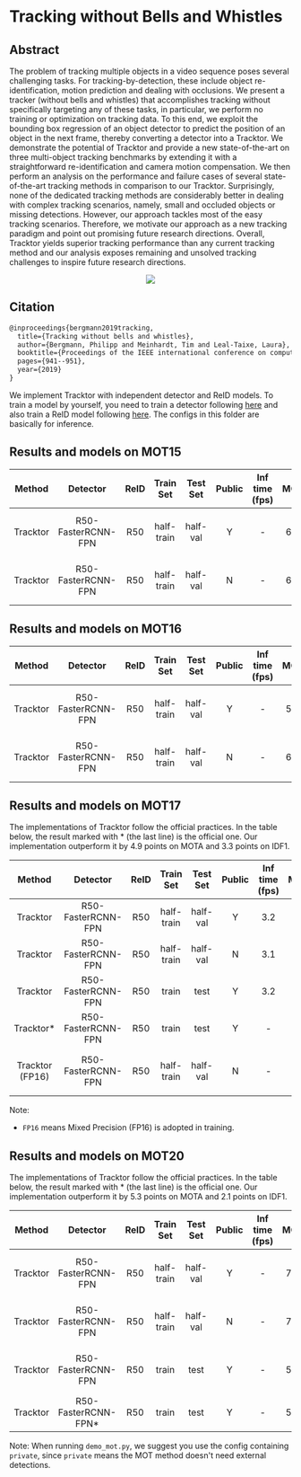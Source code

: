 # Tracking without Bells and Whistles

## Abstract

<!-- [ABSTRACT] -->

The problem of tracking multiple objects in a video sequence poses several challenging tasks. For tracking-by-detection, these include object re-identification, motion prediction and dealing with occlusions. We present a tracker (without bells and whistles) that accomplishes tracking without specifically targeting any of these tasks, in particular, we perform no training or optimization on tracking data. To this end, we exploit the bounding box regression of an object detector to predict the position of an object in the next frame, thereby converting a detector into a Tracktor. We demonstrate the potential of Tracktor and provide a new state-of-the-art on three multi-object tracking benchmarks by extending it with a straightforward re-identification and camera motion compensation. We then perform an analysis on the performance and failure cases of several state-of-the-art tracking methods in comparison to our Tracktor. Surprisingly, none of the dedicated tracking methods are considerably better in dealing with complex tracking scenarios, namely, small and occluded objects or missing detections. However, our approach tackles most of the easy tracking scenarios. Therefore, we motivate our approach as a new tracking paradigm and point out promising future research directions. Overall, Tracktor yields superior tracking performance than any current tracking method and our analysis exposes remaining and unsolved tracking challenges to inspire future research directions.

<!-- [IMAGE] -->

<div align="center">
  <img src="https://user-images.githubusercontent.com/34888372/142983507-fcf71ca3-82c2-4e36-9840-3115476ee23f.png"/>
</div>

## Citation

<!-- [ALGORITHM] -->

```latex
@inproceedings{bergmann2019tracking,
  title={Tracking without bells and whistles},
  author={Bergmann, Philipp and Meinhardt, Tim and Leal-Taixe, Laura},
  booktitle={Proceedings of the IEEE international conference on computer vision},
  pages={941--951},
  year={2019}
}
```

We implement Tracktor with independent detector and ReID models. To train a model by yourself, you need to train a detector following [here](../../det/) and also train a ReID model following [here](../../reid/).
The configs in this folder are basically for inference.

## Results and models on MOT15

|  Method  |      Detector      | ReID | Train Set  | Test Set | Public | Inf time (fps) | MOTA | IDF1 |  FP  |  FN  | IDSw. |                             Config                              |                                                                                                                                                                                                                                                Download                                                                                                                                                                                                                                                |
| :------: | :----------------: | :--: | :--------: | :------: | :----: | :------------: | :--: | :--: | :--: | :--: | :---: | :-------------------------------------------------------------: | :----------------------------------------------------------------------------------------------------------------------------------------------------------------------------------------------------------------------------------------------------------------------------------------------------------------------------------------------------------------------------------------------------------------------------------------------------------------------------------------------------: |
| Tracktor | R50-FasterRCNN-FPN | R50  | half-train | half-val |   Y    |       -        | 61.8 | 64.9 | 1235 | 6877 |  116  | [config](tracktor_faster-rcnn_r50_fpn_4e_mot15-public-half.py)  | [detector](https://download.openmmlab.com/mmtracking/mot/faster_rcnn/faster-rcnn_r50_fpn_4e_mot15-half_20210804_001040-ae733d0c.pth) \| [detector_log](https://download.openmmlab.com/mmtracking/mot/faster_rcnn/faster-rcnn_r50_fpn_4e_mot15-half_20210804_001040.log.json) \| [reid](https://download.openmmlab.com/mmtracking/mot/reid/reid_r50_6e_mot15_20210803_192157-65b5e2d7.pth) \| [reid_log](https://download.openmmlab.com/mmtracking/mot/reid/reid_r50_6e_mot15_20210803_192157.log.json) |
| Tracktor | R50-FasterRCNN-FPN | R50  | half-train | half-val |   N    |       -        | 66.8 | 68.4 | 3049 | 3922 |  179  | [config](tracktor_faster-rcnn_r50_fpn_4e_mot15-private-half.py) | [detector](https://download.openmmlab.com/mmtracking/mot/faster_rcnn/faster-rcnn_r50_fpn_4e_mot15-half_20210804_001040-ae733d0c.pth) \| [detector_log](https://download.openmmlab.com/mmtracking/mot/faster_rcnn/faster-rcnn_r50_fpn_4e_mot15-half_20210804_001040.log.json) \| [reid](https://download.openmmlab.com/mmtracking/mot/reid/reid_r50_6e_mot15_20210803_192157-65b5e2d7.pth) \| [reid_log](https://download.openmmlab.com/mmtracking/mot/reid/reid_r50_6e_mot15_20210803_192157.log.json) |

## Results and models on MOT16

|  Method  |      Detector      | ReID | Train Set  | Test Set | Public | Inf time (fps) | MOTA | IDF1 |  FP  |  FN   | IDSw. |                             Config                              |                                                                                                                                                                                                                                                Download                                                                                                                                                                                                                                                |
| :------: | :----------------: | :--: | :--------: | :------: | :----: | :------------: | :--: | :--: | :--: | :---: | :---: | :-------------------------------------------------------------: | :----------------------------------------------------------------------------------------------------------------------------------------------------------------------------------------------------------------------------------------------------------------------------------------------------------------------------------------------------------------------------------------------------------------------------------------------------------------------------------------------------: |
| Tracktor | R50-FasterRCNN-FPN | R50  | half-train | half-val |   Y    |       -        | 54.1 | 61.5 | 425  | 23894 |  182  | [config](tracktor_faster-rcnn_r50_fpn_4e_mot16-public-half.py)  | [detector](https://download.openmmlab.com/mmtracking/mot/faster_rcnn/faster-rcnn_r50_fpn_4e_mot16-half_20210804_001054-73477869.pth) \| [detector_log](https://download.openmmlab.com/mmtracking/mot/faster_rcnn/faster-rcnn_r50_fpn_4e_mot16-half_20210804_001054.log.json) \| [reid](https://download.openmmlab.com/mmtracking/mot/reid/reid_r50_6e_mot16_20210803_204826-1b3e3cfd.pth) \| [reid_log](https://download.openmmlab.com/mmtracking/mot/reid/reid_r50_6e_mot16_20210803_204826.log.json) |
| Tracktor | R50-FasterRCNN-FPN | R50  | half-train | half-val |   N    |       -        | 63.4 | 66.2 | 4175 | 14911 |  444  | [config](tracktor_faster-rcnn_r50_fpn_4e_mot16-private-half.py) | [detector](https://download.openmmlab.com/mmtracking/mot/faster_rcnn/faster-rcnn_r50_fpn_4e_mot16-half_20210804_001054-73477869.pth) \| [detector_log](https://download.openmmlab.com/mmtracking/mot/faster_rcnn/faster-rcnn_r50_fpn_4e_mot16-half_20210804_001054.log.json) \| [reid](https://download.openmmlab.com/mmtracking/mot/reid/reid_r50_6e_mot16_20210803_204826-1b3e3cfd.pth) \| [reid_log](https://download.openmmlab.com/mmtracking/mot/reid/reid_r50_6e_mot16_20210803_204826.log.json) |

## Results and models on MOT17

The implementations of Tracktor follow the official practices.
In the table below, the result marked with * (the last line) is the official one.
Our implementation outperform it by 4.9 points on MOTA and 3.3 points on IDF1.

|        Method        |      Detector      | ReID | Train Set  | Test Set | Public | Inf time (fps) | MOTA | IDF1 |  FP   |   FN   | IDSw. |                                Config                                |                                                                                                                                                                                                                                                Download                                                                                                                                                                                                                                                |
| :------------------: | :----------------: | :--: | :--------: | :------: | :----: | :------------: | :--: | :--: | :---: | :----: | :---: | :------------------------------------------------------------------: | :----------------------------------------------------------------------------------------------------------------------------------------------------------------------------------------------------------------------------------------------------------------------------------------------------------------------------------------------------------------------------------------------------------------------------------------------------------------------------------------------------: |
|       Tracktor       | R50-FasterRCNN-FPN | R50  | half-train | half-val |   Y    |      3.2       | 57.3 | 63.4 | 1254  | 67091  |  614  |    [config](tracktor_faster-rcnn_r50_fpn_4e_mot17-public-half.py)    |                                                                                                                                             [detector](https://download.openmmlab.com/mmtracking/mot/faster_rcnn/faster-rcnn_r50_fpn_4e_mot17-half-64ee2ed4.pth) [reid](https://download.openmmlab.com/mmtracking/mot/reid/reid_r50_6e_mot17-4bf6b63d.pth)                                                                                                                                             |
|       Tracktor       | R50-FasterRCNN-FPN | R50  | half-train | half-val |   N    |      3.1       | 64.1 | 66.9 | 11088 | 45762  | 1233  |   [config](tracktor_faster-rcnn_r50_fpn_4e_mot17-private-half.py)    |                                                                                                                                             [detector](https://download.openmmlab.com/mmtracking/mot/faster_rcnn/faster-rcnn_r50_fpn_4e_mot17-half-64ee2ed4.pth) [reid](https://download.openmmlab.com/mmtracking/mot/reid/reid_r50_6e_mot17-4bf6b63d.pth)                                                                                                                                             |
|       Tracktor       | R50-FasterRCNN-FPN | R50  |   train    |   test   |   Y    |      3.2       | 61.2 | 58.4 | 8609  | 207627 | 2634  |      [config](tracktor_faster-rcnn_r50_fpn_4e_mot17-public.py)       |                                                                                                                                               [detector](https://download.openmmlab.com/mmtracking/mot/faster_rcnn/faster-rcnn_r50_fpn_4e_mot17-ffa52ae7.pth) [reid](https://download.openmmlab.com/mmtracking/mot/reid/reid_r50_6e_mot17-4bf6b63d.pth)                                                                                                                                                |
|      Tracktor\*      | R50-FasterRCNN-FPN | R50  |   train    |   test   |   Y    |       -        | 56.3 | 55.1 | 8866  | 235449 | 1987  |                                  -                                   |                                                                                                                                                                                                                                                   -                                                                                                                                                                                                                                                    |
| Tracktor <br> (FP16) | R50-FasterRCNN-FPN | R50  | half-train | half-val |   N    |       -        | 64.7 | 66.6 | 10710 | 45270  | 1152  | [config](tracktor_faster-rcnn_r50_fpn_fp16_4e_mot17-private-half.py) | [detector](https://download.openmmlab.com/mmtracking/fp16/faster-rcnn_r50_fpn_fp16_4e_mot17-half_20210730_002436-f4ba7d61.pth) \| [detector_log](https://download.openmmlab.com/mmtracking/fp16/faster-rcnn_r50_fpn_fp16_4e_mot17-half_20210730_002436.log.json) \| [reid](https://download.openmmlab.com/mmtracking/fp16/reid_r50_fp16_8x32_6e_mot17_20210731_033055-4747ee95.pth) \| [reid_log](https://download.openmmlab.com/mmtracking/fp16/reid_r50_fp16_8x32_6e_mot17_20210731_033055.log.json) |

Note:

- `FP16` means Mixed Precision (FP16) is adopted in training.

## Results and models on MOT20

The implementations of Tracktor follow the official practices.
In the table below, the result marked with * (the last line) is the official one.
Our implementation outperform it by 5.3 points on MOTA and 2.1 points on IDF1.

|  Method  |       Detector       | ReID | Train Set  | Test Set | Public | Inf time (fps) | MOTA | IDF1 |  FP   |   FN   | IDSw. |                             Config                              |                                                                                                                                                                                                                                                Download                                                                                                                                                                                                                                                |
| :------: | :------------------: | :--: | :--------: | :------: | :----: | :------------: | :--: | :--: | :---: | :----: | :---: | :-------------------------------------------------------------: | :----------------------------------------------------------------------------------------------------------------------------------------------------------------------------------------------------------------------------------------------------------------------------------------------------------------------------------------------------------------------------------------------------------------------------------------------------------------------------------------------------: |
| Tracktor |  R50-FasterRCNN-FPN  | R50  | half-train | half-val |   Y    |       -        | 70.6 | 65.4 | 3652  | 175955 | 1441  | [config](tracktor_faster-rcnn_r50_fpn_8e_mot20-public-half.py)  | [detector](https://download.openmmlab.com/mmtracking/mot/faster_rcnn/faster-rcnn_r50_fpn_8e_mot20-half_20210805_001244-2c323fd1.pth) \| [detector_log](https://download.openmmlab.com/mmtracking/mot/faster_rcnn/faster-rcnn_r50_fpn_8e_mot20-half_20210805_001244.log.json) \| [reid](https://download.openmmlab.com/mmtracking/mot/reid/reid_r50_6e_mot20_20210803_212426-c83b1c01.pth) \| [reid_log](https://download.openmmlab.com/mmtracking/mot/reid/reid_r50_6e_mot20_20210803_212426.log.json) |
| Tracktor |  R50-FasterRCNN-FPN  | R50  | half-train | half-val |   N    |       -        | 70.9 | 64.1 | 5539  | 171653 | 1619  | [config](tracktor_faster-rcnn_r50_fpn_8e_mot20-private-half.py) | [detector](https://download.openmmlab.com/mmtracking/mot/faster_rcnn/faster-rcnn_r50_fpn_8e_mot20-half_20210805_001244-2c323fd1.pth) \| [detector_log](https://download.openmmlab.com/mmtracking/mot/faster_rcnn/faster-rcnn_r50_fpn_8e_mot20-half_20210805_001244.log.json) \| [reid](https://download.openmmlab.com/mmtracking/mot/reid/reid_r50_6e_mot20_20210803_212426-c83b1c01.pth) \| [reid_log](https://download.openmmlab.com/mmtracking/mot/reid/reid_r50_6e_mot20_20210803_212426.log.json) |
| Tracktor |  R50-FasterRCNN-FPN  | R50  |   train    |   test   |   Y    |       -        | 57.9 | 54.8 | 16203 | 199485 | 2299  |    [config](tracktor_faster-rcnn_r50_fpn_8e_mot20-public.py)    |      [detector](https://download.openmmlab.com/mmtracking/mot/faster_rcnn/faster-rcnn_r50_fpn_8e_mot20_20210804_162232-7fde5e8d.pth) \| [detector_log](https://download.openmmlab.com/mmtracking/mot/faster_rcnn/faster-rcnn_r50_fpn_8e_mot20_20210804_162232.log.json) \| [reid](https://download.openmmlab.com/mmtracking/mot/reid/reid_r50_6e_mot20_20210803_212426-c83b1c01.pth) \| [reid_log](https://download.openmmlab.com/mmtracking/mot/reid/reid_r50_6e_mot20_20210803_212426.log.json)      |
| Tracktor | R50-FasterRCNN-FPN\* | R50  |   train    |   test   |   Y    |       -        | 52.6 | 52.7 | 6930  | 236680 | 1648  |                                -                                |                                                                                                                                                                                                                                                   -                                                                                                                                                                                                                                                    |

Note: When running `demo_mot.py`, we suggest you use the config containing `private`, since `private` means the MOT method doesn't need external detections.
